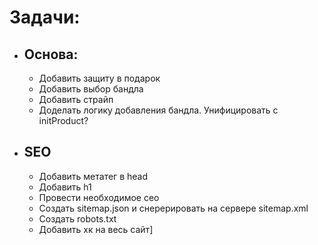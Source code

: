 # Задачи:
- ## Основа:
  - Добавить защиту в подарок
  - Добавить выбор бандла
  - Добавить страйп
  - Доделать логику добавления бандла. Унифицировать с initProduct?

- ## SEO
  - Добавить метатег в head
  - Добавить h1
  - Провести необходимое сео
  - Создать sitemap.json и снерерировать на сервере sitemap.xml
  - Создать robots.txt
  - Добавить хк на весь сайт]
